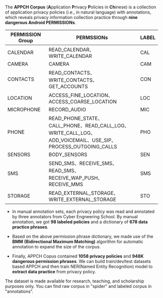 The **APPCH Corpus** (**A**pplication **P**rivacy **P**olicies in **Ch**inese) is a collection of application privacy policies (i.e., in natural language) with annotations, which reveals privacy information collection practice through **nine dangerous Android PERMISSIONs**.

| PERMISSION Group | PERMSSIONs                                                   | LABEL |
| ---------------- | ------------------------------------------------------------ | ----- |
| CALENDAR         | READ_CALENDAR、WRITE_CALENDAR                                | CAL   |
| CAMERA           | CAMERA                                                       | CAM   |
| CONTACTS         | READ_CONTACTS、WRITE_CONTACTS、GET_ACCOUNTS                  | CON   |
| LOCATION         | ACCESS_FINE_LOCATION、ACCESS_COARSE_LOCATION                 | LOC   |
| MICROPHONE       | RECORD_AUDIO                                                 | MIC   |
| PHONE            | READ_PHONE_STATE、CALL_PHONE、READ_CALL_LOG、<br/>WRITE_CALL_LOG、ADD_VOICEMAIL、USE_SIP、<br/>PROCESS_OUTGOING_CALLS | PHO   |
| SENSORS          | BODY_SENSORS                                                 | SEN   |
| SMS              | SEND_SMS、RECEIVE_SMS、READ_SMS、<br/>RECEIVE_WAP_PUSH、RECEIVE_MMS | SMS   |
| STORAGE          | READ_EXTERNAL_STORAGE、WRITE_EXTERNAL_STORAGE                | STO   |

- In manual annotation sets, each privacy policy was read and annotated by three annotators from Cyber Engneering School. By manual annotation, we got **98 labeled policies** and a dictionary of **678 data practice phrases**.


- Based on the above permission phrase dictionary, we made use of the **BMM** **(Bidirectional Maximum Matching)** algorithm for automatic annotation to expand the size of the corpus. 


- Finally,  APPCH Copus contained **1058 privacy policies** and **948K dangerous permission phrases**. We can build train/dev/test datasets based APPCH and then train NER(Named Entity Recognition) model to **extract data practice** from privacy policy.




The dataset is made available for research, teaching, and scholarship purposes only. You can find raw corpus in "spider" and labeled corpus in "annotations".

